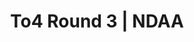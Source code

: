 ---
layout: match
title: To4 Round 3 | NDAA
keywords: NDAA, norwich & district anglers, norwich and district angling, norwich & district, matches, fishing match, match list, match calendar, match listing, ndaa teams of four league 2025, 2025 ndaa teams of four league, ndaa teams of 4 league
match-period: rounds
match-type: team
sections:
  - title: Match Information
    hash: match-info
    css-class: match-info
    paragraphs:
      - hdr:
        img:
        sentences:
          - txt: Each team may place their anglers as they choose - Teams must allocate anglers to a section BEFORE the draw. Exemptions for individual anglers, e.g. to minimise walking, to be agreed with Tony BEFORE the draw. Any subsequent changes to section allocations, barring exemptions, will result in disqualification.
          - txt: Team captain to complete Team Sheet and return with £130 team pool (plus £10 for parking at Martham Boats).
          - txt: Tony has agreed a direct payment to Martham Boats for anglers required to park there. This arrangement is for the use of the adjacent field and removes the need for anglers to use the Pay & Display machine. A parking permit for display will be included in the envelope when drawing a peg at Martham.
          - txt: Payout Per Round
          - ulist-items:
            - item: Top 2 anglers per section.
            - item: Top 3 teams per league (based on section points).
          - txt: Payout at Match HQ after the match.
#   - title: Match Result
#     hash: match-result
#     paragraphs:
#       - hdr:
#         img:
#         sentences:
#           - txt: Teams on the Day (decided by section points) shown above.
#           - txt: Teams of Four decided by accumulated section points over the 4 rounds (then accumulated weight).
#           - txt: Positions after Round 3 shown below.
#   - title: 
#     hash:
#     css-class: table-container
#     paragraphs:
#       - hdr: Red League
#         result-file: to4-r3-y
#   - title: 
#     hash:
#     css-class: table-container
#     paragraphs:
#       - hdr: Green League
#         result-file: to4-r3-g
---